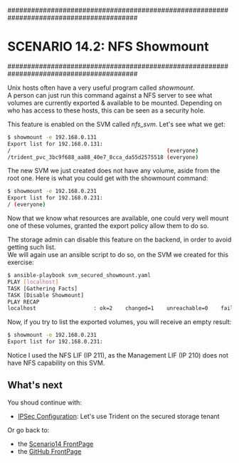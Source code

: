 #########################################################################################
# SCENARIO 14.2: NFS Showmount
#########################################################################################  

Unix hosts often have a very useful program called _showmount_.  
A person can just run this command against a NFS server to see what volumes are currently exported & available to be mounted.
Depending on who has access to these hosts, this can be seen as a security hole.  

This feature is enabled on the SVM called _nfs_svm_. Let's see what we get:

```bash
$ showmount -e 192.168.0.131
Export list for 192.168.0.131:
/                                                 (everyone)
/trident_pvc_3bc9f688_aa88_40e7_8cca_da55d2575518 (everyone)
```

The new SVM we just created does not have any volume, aside from the root one. Here is what you could get with the showmount command:  
```bash
$ showmount -e 192.168.0.231
Export list for 192.168.0.231:
/ (everyone)
```

Now that we know what resources are available, one could very well mount one of these volumes, granted the export policy allow them to do so.  

The storage admin can disable this feature on the backend, in order to avoid getting such list.  
We will again use an ansible script to do so, on the SVM we created for this exercise:  
```bash
$ ansible-playbook svm_secured_showmount.yaml
PLAY [localhost]
TASK [Gathering Facts]
TASK [Disable Showmount]
PLAY RECAP
localhost                  : ok=2    changed=1    unreachable=0    failed=0    skipped=0    rescued=0    ignored=0
```

Now, if you try to list the exported volumes, you will receive an empty result:  
```bash
$ showmount -e 192.168.0.231
Export list for 192.168.0.231:
```

Notice I used the NFS LIF (IP 211), as the Management LIF (IP 210) does not have NFS capability on this SVM.  

## What's next

You shoud continue with:  
- [IPSec Configuration](../3_IPSec): Let's use Trident on the secured storage tenant  

Or go back to:  
- the [Scenario14 FrontPage](../)
- the [GitHub FrontPage](https://github.com/YvosOnTheHub/LabNetApp)